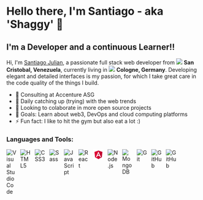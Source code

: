 # Hello there, I'm Santiago - aka 'Shaggy' 👋

## I'm a Developer and a continuous Learner!!

Hi, I'm [Santiago Julian](https://www.linkedin.com/in/santiago-julian-monsalve-4615a220b/), a passionate full stack web developer from <img src="https://t3.ftcdn.net/jpg/02/94/07/84/240_F_294078409_z90ZnJQS4sL1dDuTgtGa9ld9VYNc5MIv.jpg" width="15"/> <b> San Cristobal, Venezuela</b>, currently living in <img src="https://t4.ftcdn.net/jpg/02/02/78/83/240_F_202788315_wYamNvRGLhylNkXgtRGuik5IceJuWbzJ.jpg" width="15"/> <b> Cologne, Germany</b>. Developing elegant and detailed interfaces is my passion, for which I take great care in the code quality of the things I build.

- 🔭 Consulting at Accenture ASG
- 🌱 Daily catching up (trying) with the web trends
- 👯 Looking to colaborate in more open source projects
- 🥅 Goals: Learn about web3, DevOps and cloud computing platforms
- ⚡ Fun fact: I like to hit the gym but also eat a lot :)

### Languages and Tools:

<img align="left" alt="Visual Studio Code" width="26px" src="https://cdn.jsdelivr.net/gh/devicons/devicon/icons/vscode/vscode-original.svg" style="padding-right:10px;" />
<img align="left" alt="HTML5" width="28px" src="https://cdn.jsdelivr.net/gh/devicons/devicon/icons/html5/html5-original.svg" style="padding-right:10px;" />
<img align="left" alt="CSS3" width="28px" src="https://cdn.jsdelivr.net/gh/devicons/devicon/icons/css3/css3-original.svg" style="padding-right:10px;" />
<img align="left" alt="Sass" width="28px" src="https://cdn.jsdelivr.net/gh/devicons/devicon/icons/sass/sass-original.svg" style="padding-right:10px;" />
<img align="left" alt="JavaScript" width="28px" src="https://cdn.jsdelivr.net/gh/devicons/devicon/icons/javascript/javascript-original.svg" style="padding-right:10px;" />
<img align="left" alt="React" width="28px" src="https://cdn.jsdelivr.net/gh/devicons/devicon/icons/react/react-original.svg" style="padding-right:10px;" />
<img align="left" alt="Angular" width="28px" src="https://raw.githubusercontent.com/github/explore/80688e429a7d4ef2fca1e82350fe8e3517d3494d/topics/angular/angular.png" style="padding-right:10px;" />
<img align="left" alt="Node.js" width="28px" src="https://cdn.jsdelivr.net/gh/devicons/devicon/icons/nodejs/nodejs-original.svg" style="padding-right:10px;" />
<img align="left" alt="MongoDB" width="28px" src="https://cdn.jsdelivr.net/gh/devicons/devicon/icons/mongodb/mongodb-original.svg" style="padding-right:10px;" />
<img align="left" alt="Git" width="28px" src="https://cdn.jsdelivr.net/gh/devicons/devicon/icons/git/git-original.svg" style="padding-right:10px;" />
<img align="left" alt="GitHub" width="28px" src="https://user-images.githubusercontent.com/3369400/139447912-e0f43f33-6d9f-45f8-be46-2df5bbc91289.png" style="padding-right:10px;" />
<img align="left" alt="GitHub" width="28px" src="https://user-images.githubusercontent.com/3369400/139448065-39a229ba-4b06-434b-bc67-616e2ed80c8f.png" style="padding-right:10px;" />
